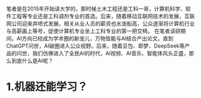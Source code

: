 笔者是在2015年开始读大学的，那时候土木工程还是工科一哥，计算机科学、软件工程等专业还是工科调剂专业的首选。后来，随着移动互联网技术的发展，互联网公司迎来井喷式发展，相关从业人员的薪资也水涨船高，公众逐渐将计算机行业与高薪画上等号，促使计算机专业坐上工科专业的第一把交椅。
在笔者读研期间，AI方向已经成为学术圈的新宠儿，万物皆能与AI结合产出论文。直到ChatGPT问世，AI破圈进入公众视野。后来，随着豆包、即梦、DeepSeek等产品的问世，我们仿佛进入了全民AI的时代，AI视频、AI音乐、智能体风头正盛，那么到底什么是AI呢？

# 1.机器还能学习？


